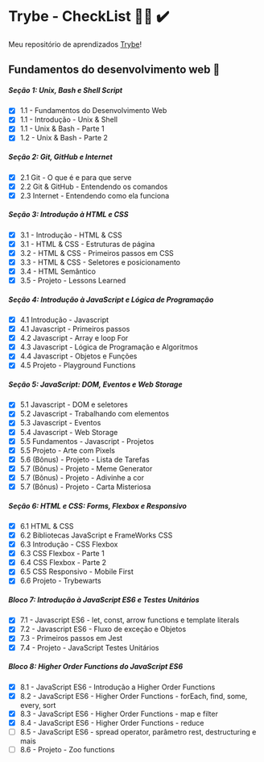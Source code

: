 # Trybe - CheckList :man_student: ✔️
Meu repositório de aprendizados [Trybe](https://www.betrybe.com/)!

## Fundamentos do desenvolvimento web :construction:

##### Seção 1: Unix, Bash e Shell Script

- [x] 1.1 - Fundamentos do Desenvolvimento Web
- [x] 1.1 - Introdução - Unix & Shell
- [x] 1.1 - Unix & Bash - Parte 1
- [x] 1.2 - Unix & Bash - Parte 2

##### Seção 2: Git, GitHub e Internet

- [x] 2.1 Git - O que é e para que serve
- [x] 2.2 Git & GitHub - Entendendo os comandos
- [x] 2.3 Internet - Entendendo como ela funciona

##### Seção 3: Introdução à HTML e CSS

- [x] 3.1 - Introdução - HTML & CSS
- [x] 3.1 - HTML & CSS - Estruturas de página
- [x] 3.2 - HTML & CSS - Primeiros passos em CSS
- [x] 3.3 - HTML & CSS - Seletores e posicionamento
- [x] 3.4 - HTML Semântico
- [x] 3.5 - Projeto - Lessons Learned

##### Seção 4: Introdução à JavaScript e Lógica de Programação

- [x] 4.1 Introdução - Javascript
- [x] 4.1 Javascript - Primeiros passos
- [x] 4.2 Javascript - Array e loop For
- [x] 4.3 Javascript - Lógica de Programação e Algoritmos
- [x] 4.4 Javascript - Objetos e Funções
- [x] 4.5 Projeto - Playground Functions

##### Seção 5: JavaScript: DOM, Eventos e Web Storage

- [x] 5.1 Javascript - DOM e seletores
- [x] 5.2 Javascript - Trabalhando com elementos
- [x] 5.3 Javascript - Eventos
- [x] 5.4 Javascript - Web Storage
- [x] 5.5 Fundamentos  - Javascript - Projetos
- [x] 5.5 Projeto - Arte com Pixels
- [x] 5.6 (Bônus) - Projeto - Lista de Tarefas
- [x] 5.7 (Bônus) - Projeto - Meme Generator
- [x] 5.7 (Bônus) - Projeto - Adivinhe a cor
- [x] 5.7 (Bônus) - Projeto - Carta Misteriosa

##### Seção 6: HTML e CSS: Forms, Flexbox e Responsivo

- [x] 6.1 HTML & CSS
- [x] 6.2 Bibliotecas JavaScript e FrameWorks CSS
- [x] 6.3 Introdução - CSS Flexbox
- [x] 6.3 CSS Flexbox - Parte 1
- [x] 6.4 CSS Flexbox - Parte 2
- [x] 6.5 CSS Responsivo - Mobile First
- [x] 6.6 Projeto - Trybewarts

##### Bloco 7: Introdução à JavaScript ES6 e Testes Unitários

- [x] 7.1 - Javascript ES6 - let, const, arrow functions e template literals
- [x] 7.2 - Javascript ES6 - Fluxo de exceção e Objetos
- [x] 7.3 - Primeiros passos em Jest
- [x] 7.4 - Projeto - JavaScript Testes Unitários

##### Bloco 8: Higher Order Functions do JavaScript ES6

- [x] 8.1 - JavaScript ES6 - Introdução a Higher Order Functions
- [x] 8.2 - JavaScript ES6 - Higher Order Functions - forEach, find, some, every, sort
- [x] 8.3 - JavaScript ES6 - Higher Order Functions - map e filter
- [x] 8.4 - JavaScript ES6 - Higher Order Functions - reduce
- [ ] 8.5 - JavaScript ES6 - spread operator, parâmetro rest, destructuring e mais
- [ ] 8.6 - Projeto - Zoo functions
